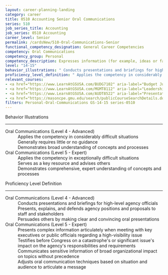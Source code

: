 ```yaml
---
layout: career-planning-landing
category: career
title: 0510 Accounting Senior Oral Communications
series: 510
job_series_title: Accounting
job_series: 0510 Accounting
career_level: Senior
permalink: /cardsNew/510-Oral-Communications-Senior
functional_competency_designation: General Career Competencies
competency: Oral Communications
competency_group: Personal
competency_description: Expresses information (for example, ideas or facts) to individuals or groups effectively, taking into account the audience and nature of the information (for example, technical, sensitive, controversial); makes clear and convincing oral presentations; listens to others, attends to nonverbal cues, and responds appropriately.
level: "14-15"
behavior_illustrations: " Conducts presentations and briefings for high-level agency officials  Presents, explains, and defends agency positions and proposals to staff and stakeholders  Persuades others by making clear and convincing oral presentations ?  Presents complex information articulately when meeting with key executives or public officials regarding a high-visibility issue  Testifies before Congress on a catastrophe's or significant issue's impact on the agency's responsibilities and requirements  Communicates sensitive information of broad organizational impact on topics without precedence  Adjusts oral communication techniques based on situation and audience to articulate a message"
proficiency_level_definition: " Applies the competency in considerably difficult situations  Generally requires little or no guidance  Demonstrates broad understanding of concepts and processes ?  Applies the competency in exceptionally difficult situations  Serves as a key resource and advises others  Demonstrates comprehensive, expert understanding of concepts and processes"
relevant_courses: 
- <a href="https://www.LearnAtGSUSA.com/BUDG7102" aria-label="Budget Justification and Presentation (BUDG7102) - https://www.LearnAtGSUSA.com/BUDG7102">Budget Justification and Presentation (BUDG7102)</a>, Graduate School USA (GSUSA)
- <a href="https://www.LearnAtGSUSA.com/MGMT8112" aria-label="Leadership Communication (MGMT8112) - https://www.LearnAtGSUSA.com/MGMT8112">Leadership Communication (MGMT8112)</a>, Graduate School USA (GSUSA)
- <a href="https://www.LearnAtGSUSA.com/AUDT8522" aria-label="Presentation and Briefing Skills for Auditors (AUDT8522) - https://www.LearnAtGSUSA.com/AUDT8522">Presentation and Briefing Skills for Auditors (AUDT8522)</a>, Graduate School USA (GSUSA)
- <a href="https://masoncpe.gmu.edu/search/publicCourseSearchDetails.do?method=load&courseId=1552676&selectedProgramAreaId=1554098&selectedProgramStreamId=" aria-label="PELA 0606 Communication in Organizations - https://masoncpe.gmu.edu/search/publicCourseSearchDetails.do?method=load&courseId=1552676&selectedProgramAreaId=1554098&selectedProgramStreamId=">PELA 0606 Communication in Organizations</a>, George Mason University
filters: Personal-Oral-Communications GS-14-15 series-0510
---
```


<div class="desktop:grid-col-6 margin-y-3">
  <div class="border-top-2 bg-white padding-3 shadow-5 height-full members-hover border-1px button-border border-top-blue radius-lg">
    <p class="text-bold label-color font-size-21">Behavior Illustrations</p>
    <hr class="hr-green"/>
    <dl class="text-base card-content-color"><dt>Oral Communications (Level 4 - Advanced)</dt><dd>Applies the competency in considerably difficult situations </dd><dd>Generally requires little or no guidance </dd><dd>Demonstrates broad understanding of concepts and processes</dd><dt>Oral Communications (Level 5 - Expert)</dt><dd>Applies the competency in exceptionally difficult situations </dd><dd>Serves as a key resource and advises others </dd><dd>Demonstrates comprehensive, expert understanding of concepts and processes</dd></dl>
  </div>
</div>
<div class="desktop:grid-col-6 margin-y-3">
  <div class="border-top-2 bg-white padding-3 shadow-5 height-full members-hover border-1px button-border border-top-blue radius-lg">
    <p class="text-bold label-color font-size-21">Proficiency Level Definition</p>
     <hr class="hr-green"/>
    <dl class="text-base card-content-color"><dt>Oral Communications (Level 4 - Advanced)</dt><dd>Conducts presentations and briefings for high-level agency officials </dd><dd>Presents, explains, and defends agency positions and proposals to staff and stakeholders </dd><dd>Persuades others by making clear and convincing oral presentations</dd><dt>Oral Communications (Level 5 - Expert)</dt><dd>Presents complex information articulately when meeting with key executives or public officials regarding a high-visibility issue </dd><dd>Testifies before Congress on a catastrophe's or significant issue's impact on the agency's responsibilities and requirements </dd><dd>Communicates sensitive information of broad organizational impact on topics without precedence </dd><dd>Adjusts oral communication techniques based on situation and audience to articulate a message</dd></dl>
  </div>
</div>